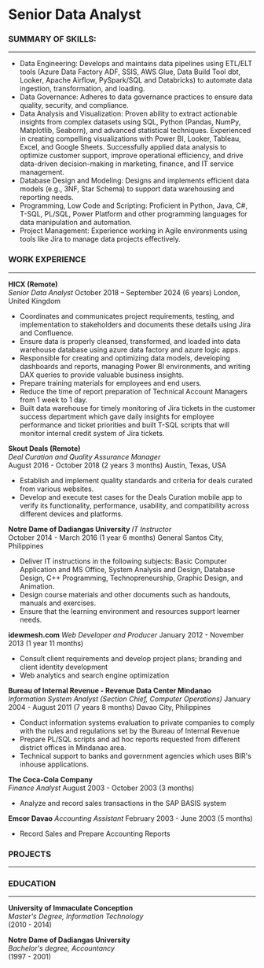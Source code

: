# Senior Data Analyst

### SUMMARY OF SKILLS: 
________________________________________
-	Data Engineering: Develops and maintains data pipelines using ETL/ELT tools (Azure Data Factory ADF, SSIS, AWS Glue, Data Build Tool dbt, Looker, Apache Airflow, PySpark/SQL and Databricks) to automate data ingestion, transformation, and loading.
-	Data Governance: Adheres to data governance practices to ensure data quality, security, and compliance.
-	Data Analysis and Visualization: Proven ability to extract actionable insights from complex datasets using SQL, Python (Pandas, NumPy, Matplotlib, Seaborn), and advanced statistical techniques. Experienced in creating compelling visualizations with Power BI, Looker, Tableau, Excel, and Google Sheets. Successfully applied data analysis to optimize customer support, improve operational efficiency, and drive data-driven decision-making in marketing, finance, and IT service management.
-	Database Design and Modeling: Designs and implements efficient data models (e.g., 3NF, Star Schema) to support data warehousing and reporting needs.
-	Programming, Low Code and Scripting: Proficient in Python, Java, C#, T-SQL, PL/SQL, Power Platform and other programming languages for data manipulation and automation.
-	Project Management: Experience working in Agile environments using tools like Jira to manage data projects effectively.

### WORK EXPERIENCE
________________________________________
**HICX (Remote)** <br>
*Senior Data Analyst*
October 2018 – September 2024 (6 years)
London, United Kingdom
- Coordinates and communicates project requirements, testing, and implementation to stakeholders and documents these details using Jira and Confluence.
- Ensure data is properly cleansed, transformed, and loaded into data warehouse database using azure data factory and azure logic apps.
-	Responsible for creating and optimizing data models, developing dashboards and reports, managing Power BI environments, and writing DAX queries to provide valuable business insights.
-	Prepare training materials for employees and end users.
-	Reduce the time of report preparation of Technical Account Managers from 1 week to 1 day.
-	Built data warehouse for timely monitoring of Jira tickets in the customer success department which gave daily insights for employee performance and ticket priorities and 
built T-SQL scripts that will monitor internal credit system of Jira tickets.

**Skout Deals (Remote)** <br>
*Deal Curation and Quality Assurance Manager* <br>
August 2016 - October 2018 (2 years 3 months)
Austin, Texas, USA
- Establish and implement quality standards and criteria for deals curated from various websites.
-	Develop and execute test cases for the Deals Curation mobile app to verify its functionality, performance, usability, and compatibility across different devices and platforms.

**Notre Dame of Dadiangas University**
*IT Instructor* <br>
October 2014 - March 2016 (1 year 6 months)
General Santos City, Philippines
- Deliver IT instructions in the following subjects: Basic Computer Application and MS Office, System Analysis and Design, Database Design, C++ Programming, Technopreneurship, Graphic Design, and Animation.
-	Design course materials and other documents such as handouts, manuals and exercises.
-	Ensure that the learning environment and resources support learner needs.

**idewmesh.com**
*Web Developer and Producer*
January 2012 - November 2013 (1 year 11 months)
- Consult client requirements and develop project plans; branding and client identity development 
-	Web analytics and search engine optimization

**Bureau of Internal Revenue - Revenue Data Center Mindanao** <br>
*Information System Analyst (Section Chief, Computer Operations)*
January 2004 - August 2011 (7 years 8 months)
Davao City, Philippines
- Conduct information systems evaluation to private companies to comply with the rules and regulations set by the Bureau of Internal Revenue 
-	Prepare PL/SQL scripts and ad hoc reports requested from different district offices in Mindanao area.
-	Technical support to banks and government agencies which uses BIR's inhouse applications.

**The Coca-Cola Company** <br>
*Finance Analyst*
August 2003 - October 2003 (3 months)
- Analyze and record sales transactions in the SAP BASIS system

**Emcor Davao**
*Accounting Assistant*
February 2003 - June 2003 (5 months)
- Record Sales and Prepare Accounting Reports


### PROJECTS
________________________________________


### EDUCATION
________________________________________
**University of Immaculate Conception**<br>
*Master's Degree, Information Technology*<br>
(2010 - 2014)

**Notre Dame of Dadiangas University**<br> 
*Bachelor's degree, Accountancy*<br>
(1997 - 2001)
